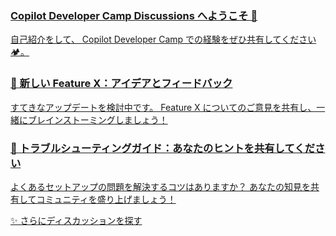 <!-- Recent Discussions Section -->
<section class="recent-discussions">

  <a href="https://github.com/microsoft/copilot-camp/discussions/328" target="_blank" class="discussion-card">
    <h3 class="discussion-title">Copilot Developer Camp Discussions へようこそ 🤗</h3>
    <p class="discussion-summary">自己紹介をして、 Copilot Developer Camp での経験をぜひ共有してください 🏕️。</p>
  </a>

  <a href="https://github.com/microsoft/copilot-camp/discussions/331" target="_blank"  class="discussion-card">
    <h3 class="discussion-title">🎉 新しい Feature X：アイデアとフィードバック</h3>
    <p class="discussion-summary">すてきなアップデートを検討中です。 Feature X についてのご意見を共有し、一緒にブレインストーミングしましょう！</p>
  </a>

  <a href="https://github.com/microsoft/copilot-camp/discussions/332" target="_blank"  class="discussion-card">
    <h3 class="discussion-title">🚀 トラブルシューティングガイド：あなたのヒントを共有してください</h3>
    <p class="discussion-summary">よくあるセットアップの問題を解決するコツはありますか？ あなたの知見を共有してコミュニティを盛り上げましょう！</p>
  </a>

  <a href="https://github.com/microsoft/copilot-camp/discussions" target="_blank"  class="cta-button">✨ さらにディスカッションを探す</a>
</section>